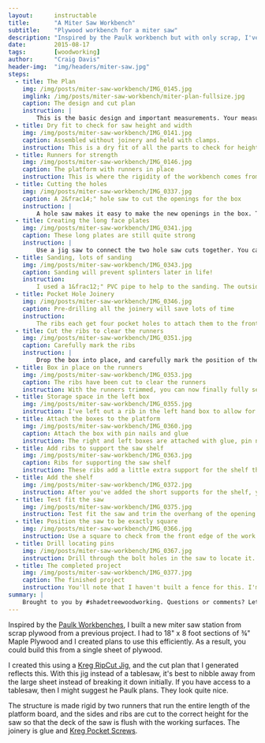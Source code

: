 ```yaml
---
layout:      instructable
title:       "A Miter Saw Workbench"
subtitle:    "Plywood workbench for a miter saw"
description: "Inspired by the Paulk workbench but with only scrap, I've built a stable and flat work surface."
date:        2015-08-17
tags:        [woodworking]
author:      "Craig Davis"
header-img:  "img/headers/miter-saw.jpg"
steps:
  - title: The Plan
    img: /img/posts/miter-saw-workbench/IMG_0145.jpg
    imglink: /img/posts/miter-saw-workbench/miter-plan-fullsize.jpg
    caption: The design and cut plan
    instruction: |
        This is the basic design and important measurements. Your measurements will be different based on the saw. The runner height + your saw deck gives you the height from the top of the bottom platform surface to the top of the work surface. Be careful to measure your plywood! This was built from maple ply that was actually &frac34;. Many plywoods measure between a sixteenth and a thirty-second under. When in doubt, make the box a little tall and then shim the saw upwards.
  - title: Dry fit to check for saw height and width
    img: /img/posts/miter-saw-workbench/IMG_0141.jpg
    caption: Assembled without joinery and held with clamps.
    instruction: This is a dry fit of all the parts to check for height and sizes. Note that with the runners in place, you cannot place the internal ribs. In the plans, there is a 1" overhang of the top work surfaces. This allows the opening for the top of the saw to be fine tuned. At this stage, you can do the initial tuning of this, and in the final step you can do the final fitting of the saw into it's new home.
  - title: Runners for strength
    img: /img/posts/miter-saw-workbench/IMG_0146.jpg
    caption: The platform with runners in place
    instruction: This is where the rigidity of the workbench comes from. This prevents the two end boxes from flexing the center open space. The runners are secured with glue and pocket screws. Be certain that they are cut to length to allow a rib to be placed on each end. The internal ribs will have slots cut into them for the runners, the end ribs should be full. This means that the runners are cut to the length of the platform less twice the thickness of your plywood.
  - title: Cutting the holes
    img: /img/posts/miter-saw-workbench/IMG_0337.jpg
    caption: A 2&frac14;" hole saw to cut the openings for the box
    instruction: |
        A hole saw makes it easy to make the new openings in the box. The plans use five matching ribs, and it's best to [make a template](/img/posts/miter-saw-workbench/IMG_0336.jpg) so that they all match.
  - title: Creating the long face plates
    img: /img/posts/miter-saw-workbench/IMG_0341.jpg
    caption: These long plates are still quite strong
    instruction: |
        Use a jig saw to connect the two hole saw cuts together. You can see the cutouts on the ground in ths photo. Take your time and draw a line connecting tangent to the two holes that you've cut. It will help you cut a straight line with the jigsaw.
  - title: Sanding, lots of sanding
    img: /img/posts/miter-saw-workbench/IMG_0343.jpg
    caption: Sanding will prevent splinters later in life!
    instruction:
        I used a 1&frac12;" PVC pipe to help to the sanding. The outside diameter is about 2" and so this was perfect for these holes. One day I'll have a oscillating spindle sander, but for now&hellip; In addition to sanding the cuts smooth, I eased the edges of the plywood quite a bit. The holes will be used to pickup and move this around and it'll make it easier on your hands.
  - title: Pocket Hole Joinery
    img: /img/posts/miter-saw-workbench/IMG_0346.jpg
    caption: Pre-drilling all the joinery will save lots of time
    instruction:
        The ribs each get four pocket holes to attach them to the front and rear plates. These can all be drilled before assembly. Remember to drill them on the uglier side of the plywood. You can see some plywood tearout in this photo that will be hidden after assembly. Assemble the boxes as normal with pocket screws. First assemble the ribs on the end to the face plate with glue and screws, and then in the left box add the internal rib. Once you've built the box attach it to the top work surface with more pocket screws.
  - title: Cut the ribs to clear the runners
    img: /img/posts/miter-saw-workbench/IMG_0351.jpg
    caption: Carefully mark the ribs
    instruction: |
        Drop the box into place, and carefully mark the position of the runners on the ribs. Then, using a saw of your choice, cut out the openings for the runner. I have really enjoyed my [pull saw](http://www.irwin.com/tools/handsaws/double-edge-saw) lately.
  - title: Box in place on the runners
    img: /img/posts/miter-saw-workbench/IMG_0353.jpg
    caption: The ribs have been cut to clear the runners
    instruction: With the runners trimmed, you can now finally fully seat the box into their permanent location.
  - title: Storage space in the left box
    img: /img/posts/miter-saw-workbench/IMG_0355.jpg
    instruction: I've left out a rib in the left hand box to allow for a little more storage space. Here you can see my favorite saw in a spot to stash it.
  - title: Attach the boxes to the platform
    img: /img/posts/miter-saw-workbench/IMG_0360.jpg
    caption: Attach the box with pin nails and glue
    instruction: The right and left boxes are attached with glue, pin nails, and held with clamps.
  - title: Add ribs to support the saw shelf
    img: /img/posts/miter-saw-workbench/IMG_0363.jpg
    caption: Ribs for supporting the saw shelf
    instruction: These ribs add a little extra support for the shelf that the saw sits on. These are attached with glue and pocket screws. Note that these can be cut long initially, and then trimmed to fit one the left and right boxes are in place.
  - title: Add the shelf
    img: /img/posts/miter-saw-workbench/IMG_0372.jpg
    instruction: After you've added the short supports for the shelf, you can then trim it and put it into place.
  - title: Test fit the saw
    img: /img/posts/miter-saw-workbench/IMG_0375.jpg
    instruction: Test fit the saw and trim the overhang of the opening until it's snug. Add shims under the saw if needed. We'll attach it later. If you've ended up with the deck of the saw too high, make a new shelf out of &frac12;" plywood and shim until the saw is the correct height.
  - title: Position the saw to be exactly square
    img: /img/posts/miter-saw-workbench/IMG_0366.jpg
    instruction: Use a square to check from the front edge of the work surface to the front edge of the saw. Check both sides and adjust until the saw is perfectly square This will make sure that the saw is sitting square in the center opening.
  - title: Drill locating pins
    img: /img/posts/miter-saw-workbench/IMG_0367.jpg
    instruction: Drill through the bolt holes in the saw to locate it. With this saw, I can use &frac14;" bolts. Flip the board over and use t-nuts appropriate for your bolts in the back side of your holes. A dab of epoxy will help hold them in place. This will make it easy to secure the saw when you're using it. Once you've sorted that, you can attach the shelf to the short runners with screws - no glue this time.
  - title: The completed project
    img: /img/posts/miter-saw-workbench/IMG_0377.jpg
    caption: The finished project
    instruction: You'll note that I haven't built a fence for this. I'm short on space here, and want to be able to flip this over and use it as a workbench. The frame of this is very flat and stable, and so this is a valuable work surface! If this was dedicated only to the miter, I'd certainly add a fence.
summary: |
    Brought to you by #shadetreewoodworking. Questions or comments? Let me know!
---
```


Inspired by the [Paulk Workbenches][paulk], I built a new miter saw station from scrap plywood from a previous project. I had to 18" x 8 foot sections of &frac34;" Maple Plywood and I created plans to use this efficiently. As a result, you could build this from a single sheet of plywood.

I created this using a [Kreg RipCut Jig][ripcut], and the cut plan that I generated reflects this. With this jig instead of a tablesaw, it's best to nibble away from the large sheet instead of breaking it down initially. If you have access to a tablesaw, then I might suggest he Paulk plans. They look quite nice.

The structure is made rigid by two runners that run the entire length of the platform board, and the sides and ribs are cut to the correct height for the saw so that the deck of the saw is flush with the working surfaces. The joinery is glue and [Kreg Pocket Screws][pocket].

[paulk]: http://www.paulkhomes.com/order-plans.html
[ripcut]: https://www.kregtool.com/RipCut-Prodview.html
[pocket]: https://www.kregtool.com/store/c13/kreg-jigsreg/
